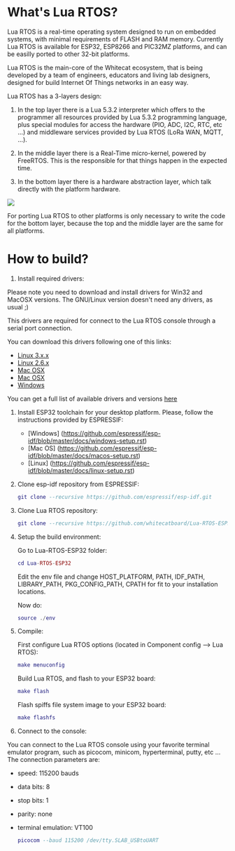 # What's Lua RTOS?

Lua RTOS is a real-time operating system designed to run on embedded systems, with minimal requirements of FLASH and RAM memory. Currently Lua RTOS is available for ESP32, ESP8266 and PIC32MZ platforms, and can be easilly ported to other 32-bit platforms.

Lua RTOS is the main-core of the Whitecat ecosystem, that is being developed by a team of engineers, educators and living lab designers, designed for build Internet Of Things networks in an easy way.

Lua RTOS has a 3-layers design:

1. In the top layer there is a Lua 5.3.2 interpreter which offers to the programmer all resources provided by Lua 5.3.2 programming language, plus special modules for access the hardware (PIO, ADC, I2C, RTC, etc ...) and middleware services provided by Lua RTOS (LoRa WAN, MQTT, ...).

2. In the middle layer there is a Real-Time micro-kernel, powered by FreeRTOS. This is the responsible for that things happen in the expected time.

3. In the bottom layer there is a hardware abstraction layer, which talk directly with the platform hardware.

![](http://whitecatboard.org/git/luaos.png)

For porting Lua RTOS to other platforms is only necessary to write the code for the bottom layer, because the top and the middle layer are the same for all platforms.

# How to build?

1. Install required drivers:

Please note you need to download and install drivers for Win32 and MacOSX versions. The GNU/Linux version doesn't need any drivers, as usual ;)

This drivers are required for connect to the Lua RTOS console through a serial port connection.

You can download this drivers following one of this links:

* [Linux 3.x.x](https://www.silabs.com/Support%20Documents/Software/Linux_3.x.x_VCP_Driver_Source.zip)
* [Linux 2.6.x](https://www.silabs.com/Support%20Documents/Software/Linux_2.6.x_VCP_Driver_Source.zip)
* [Mac OSX](https://www.silabs.com/Support%20Documents/Software/Mac_OSX_VCP_Driver.zip)
* [Mac OSX](https://www.silabs.com/Support%20Documents/Software/Mac_OSX_VCP_Driver.zip)
* [Windows](https://www.silabs.com/Support%20Documents/Software/CP210x_Windows_Drivers.zip)

You can get a full list of available drivers and versions [here](https://www.silabs.com/products/mcu/Pages/USBtoUARTBridgeVCPDrivers.aspx)

1. Install ESP32 toolchain for your desktop platform. Please, follow the instructions provided by ESPRESSIF:
   * [Windows] (https://github.com/espressif/esp-idf/blob/master/docs/windows-setup.rst)
   * [Mac OS] (https://github.com/espressif/esp-idf/blob/master/docs/macos-setup.rst)
   * [Linux] (https://github.com/espressif/esp-idf/blob/master/docs/linux-setup.rst)

1. Clone esp-idf repository from ESPRESSIF:

   ```lua
   git clone --recursive https://github.com/espressif/esp-idf.git
   ```

1. Clone Lua RTOS repository:

   ```lua
   git clone --recursive https://github.com/whitecatboard/Lua-RTOS-ESP32
   ```
   
1. Setup the build environment:
   
   Go to Lua-RTOS-ESP32 folder:
   
   ```lua
   cd Lua-RTOS-ESP32
   ```
   
   Edit the env file and change HOST_PLATFORM, PATH, IDF_PATH, LIBRARY_PATH, PKG_CONFIG_PATH, CPATH for fit to your installation locations.
   
   Now do:
   
   ```lua
   source ./env
   ```
   
1. Compile:

   First configure Lua RTOS options (located in Component config --> Lua RTOS):
 
   ```lua
   make menuconfig
   ```

   Build Lua RTOS, and flash to your ESP32 board:

   ```lua
   make flash
   ```

   Flash spiffs file system image to your ESP32 board:
   ```lua
   make flashfs
   ```
1. Connect to the console:

You can connect to the Lua RTOS console using your favorite terminal emulator program, such as picocom, minicom, hyperterminal, putty, etc ... The connection parameters are:

* speed: 115200 bauds
* data bits: 8
* stop bits: 1
* parity: none
* terminal emulation: VT100

   ```lua
   picocom --baud 115200 /dev/tty.SLAB_USBtoUART
   ```
